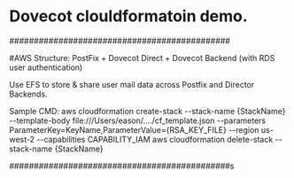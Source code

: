 # Dovecot clouldformatoin demo.

#############################################

#AWS Structure:
PostFix + Dovecot Direct + Dovecot Backend (with RDS user authentication)

Use EFS to store & share user mail data across Postfix and Director Backends.

Sample CMD:
aws cloudformation create-stack --stack-name {StackName} --template-body file:///Users/eason/..../cf_template.json  --parameters ParameterKey=KeyName,ParameterValue={RSA_KEY_FILE} --region us-west-2 --capabilities CAPABILITY_IAM
aws cloudformation delete-stack --stack-name {StackName}

#############################################s